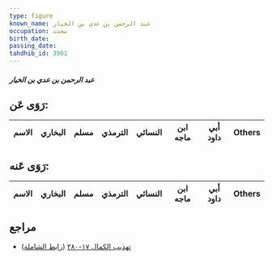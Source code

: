 ```yaml
---
type: figure
known_name: عبد الرحمن بن عدي بن الخيار
occupation: محدث
birth_date:
passing_date:
tahdhib_id: 3901
---
```

##### عبد الرحمن بن عدي بن الخيار

## رَوَى عَن:
| الاسم | البخاري | مسلم | الترمذي | النسائي | ابن ماجه | أبي داود | Others |
| ----- | ------- | ---- | ------- | ------- | -------- | -------- | ------ |
## رَوَى عَنه:
| الاسم | البخاري | مسلم | الترمذي | النسائي | ابن ماجه | أبي داود | Others |
| ----- | ------- | ---- | ------- | ------- | -------- | -------- | ------ |
## مراجع
- [تهذيب الكمال ١٧-٢٨٠](obsidian://open?vault=Tahdhib-al-Kamal&file=Figures/٣٩٠١-عبد%20الرحمن%20بن%20عدي%20بن%20الخيار) ([رابط الشاملة](https://shamela.ws/book/3722/8830))